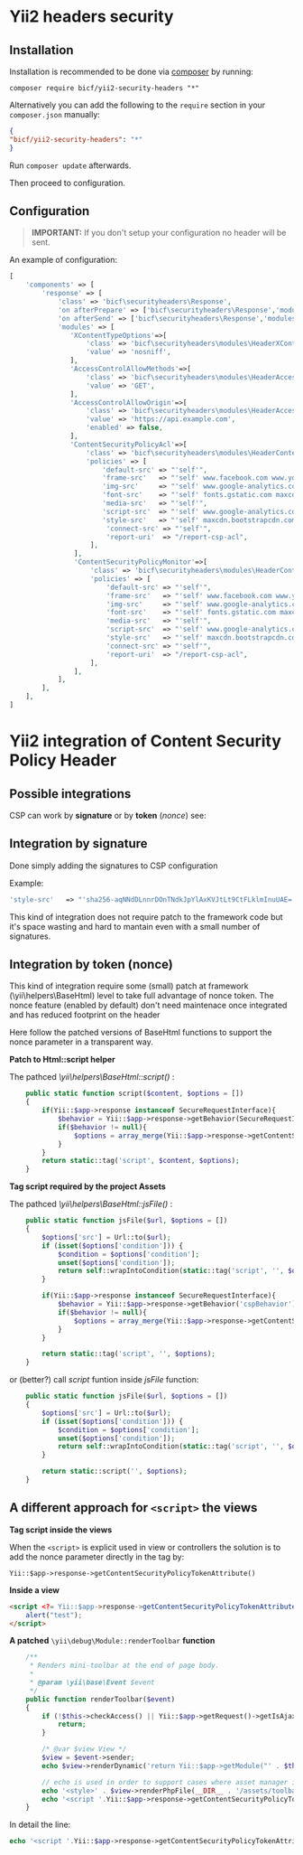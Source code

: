 Yii2 headers security
================

Installation <a name="installation"></a>
------------


Installation is recommended to be done via [composer][] by running:

	composer require bicf/yii2-security-headers "*"

Alternatively you can add the following to the `require` section in your `composer.json` manually:

```json
{
"bicf/yii2-security-headers": "*"
}
```

Run `composer update` afterwards.

[composer]: https://getcomposer.org/ "The PHP package manager"

Then proceed to configuration.

Configuration <a name="configuration"></a>
------------


> **IMPORTANT:** If you don't setup your configuration no header will be sent.


An example of configuration:


```PHP
[                                                                                                                                      
    'components' => [                                                                                                                  
        'response' => [                                                                                                                
            'class' => 'bicf\securityheaders\Response',                                                                                
            'on afterPrepare' => ['bicf\securityheaders\Response','modulesInit'],                                                      
            'on afterSend' => ['bicf\securityheaders\Response','modulesSendHeaders'],                                                  
            'modules' => [                                                                                                             
               'XContentTypeOptions'=>[                                                                                                
                   'class' => 'bicf\securityheaders\modules\HeaderXContentTypeOptions',                                                
                   'value' => 'nosniff',                                                                                               
               ],                                                                                                                      
               'AccessControlAllowMethods'=>[                                                                                          
                   'class' => 'bicf\securityheaders\modules\HeaderAccessControlAllowMethods',                                          
                   'value' => 'GET',                                                                                                   
               ],                                                                                                                      
               'AccessControlAllowOrigin'=>[                                                                                           
                   'class' => 'bicf\securityheaders\modules\HeaderAccessControlAllowOrigin',                                           
                   'value' => 'https://api.example.com',                                                                               
                   'enabled' => false,                                                                                                 
               ],                                                                                                                      
               'ContentSecurityPolicyAcl'=>[                                                                                           
                   'class' => 'bicf\securityheaders\modules\HeaderContentSecurityPolicyAcl',                                           
                   'policies' => [                                                                                                     
                       'default-src' => "'self'",                                                                                      
                       'frame-src'   => "'self' www.facebook.com www.youtube.com www.google.com",                                      
                       'img-src'     => "'self' www.google-analytics.com",                                                             
                       'font-src'    => "'self' fonts.gstatic.com maxcdn.bootstrapcdn.com",                                            
                       'media-src'   => "'self'",                                                                                      
                       'script-src'  => "'self' www.google-analytics.com",                                                             
                       'style-src'   => "'self' maxcdn.bootstrapcdn.com",                                                              
                        'connect-src' => "'self'",                                                                                     
                        'report-uri'  => "/report-csp-acl",                                                                            
                    ],                                                                                                                 
                ],                                                                                                                     
                'ContentSecurityPolicyMonitor'=>[                                                                                      
                    'class' => 'bicf\securityheaders\modules\HeaderContentSecurityPolicyMonitor',                                      
                    'policies' => [                                                                                                    
                        'default-src' => "'self'",                                                                                     
                        'frame-src'   => "'self' www.facebook.com www.youtube.com www.google.com",                                     
                        'img-src'     => "'self' www.google-analytics.com",                                                            
                        'font-src'    => "'self' fonts.gstatic.com maxcdn.bootstrapcdn.com",                                           
                        'media-src'   => "'self'",                                                                                     
                        'script-src'  => "'self' www.google-analytics.com",                                                            
                        'style-src'   => "'self' maxcdn.bootstrapcdn.com",                                                             
                        'connect-src' => "'self'",                                                                                     
                        'report-uri'  => "/report-csp-acl",                                                                            
                    ],                                                                                                                 
                ],                                                                                                                     
            ],                                                                                                                         
        ],                                                                                                                             
    ],                                                                                                                                 
]                                                                                                                                      
```


Yii2 integration of Content Security Policy Header
================

Possible integrations
----------------
CSP can work by **signature** or by **token** (*nonce*)
see:



Integration by signature
----------------
Done simply adding the signatures to CSP configuration 

Example:
```php
'style-src'   => "'sha256-aqNNdDLnnrDOnTNdkJpYlAxKVJtLt9CtFLklmInuUAE=' 'sha256-6fwFCXmgb6H4XQGajtDSVG3YuKmX3dT1NkX4+z510Og=' 'sha256-ZdHxw9eWtnxUb3mk6tBS+gIiVUPE3pGM470keHPDFlE='",
``` 
This kind of integration does not require patch to the framework code but it's space wasting and hard to mantain 
even with a small number of signatures.

Integration by token (nonce) 
----------------
This kind of integration require some (small) patch at framework (\yii\helpers\BaseHtml) level to take full advantage of nonce token.
The nonce feature (enabled by default) don't need maintenace once integrated and has reduced footprint on the header

Here follow the patched versions of BaseHtml functions to support the nonce parameter in a transparent way. 

**Patch to Html::script helper**

The pathced  *\yii\helpers\BaseHtml::script()* :
                                                                                                                
```php
    public static function script($content, $options = [])
    {
        if(Yii::$app->response instanceof SecureRequestInterface){
            $behavior = Yii::$app->response->getBehavior(SecureRequestInterface::CSP_NONCE_BEHAVIOR);
            if($behavior != null){
                $options = array_merge(Yii::$app->response->getContentSecurityPolicyTokenArray(),$options );
            }
        }
        return static::tag('script', $content, $options);
    }

```

**Tag script required by the project Assets**

The pathced  *\yii\helpers\BaseHtml::jsFile()* :

```php
    public static function jsFile($url, $options = [])
    {
        $options['src'] = Url::to($url);
        if (isset($options['condition'])) {
            $condition = $options['condition'];
            unset($options['condition']);
            return self::wrapIntoCondition(static::tag('script', '', $options), $condition);
        }

        if(Yii::$app->response instanceof SecureRequestInterface){
            $behavior = Yii::$app->response->getBehavior('cspBehavior');
            if($behavior != null){
                $options = array_merge(Yii::$app->response->getContentSecurityPolicyTokenArray(),$options );
            }
        }

        return static::tag('script', '', $options);
    }

``` 

or (better?) call *script* funtion inside *jsFile* function:

```php
    public static function jsFile($url, $options = [])
    {
        $options['src'] = Url::to($url);
        if (isset($options['condition'])) {
            $condition = $options['condition'];
            unset($options['condition']);
            return self::wrapIntoCondition(static::tag('script', '', $options), $condition);
        }

        return static::script('', $options);
    }


```

A different approach for `<script>` the views 
-----------

**Tag script inside the views**

When the `<script>` is explicit used in view or controllers the solution is to add the nonce parameter directly in the tag by:

`Yii::$app->response->getContentSecurityPolicyTokenAttribute()`


**Inside a view**

```html
<script <?= Yii::$app->response->getContentSecurityPolicyTokenAttribute();?> >
    alert("test");
</script>

```

**A patched** `\yii\debug\Module::renderToolbar` **function**


```php
    /**
     * Renders mini-toolbar at the end of page body.
     *
     * @param \yii\base\Event $event
     */
    public function renderToolbar($event)
    {
        if (!$this->checkAccess() || Yii::$app->getRequest()->getIsAjax()) {
            return;
        }

        /* @var $view View */
        $view = $event->sender;
        echo $view->renderDynamic('return Yii::$app->getModule("' . $this->id . '")->getToolbarHtml();');

        // echo is used in order to support cases where asset manager is not available
        echo '<style>' . $view->renderPhpFile(__DIR__ . '/assets/toolbar.css') . '</style>';
        echo '<script '.Yii::$app->response->getContentSecurityPolicyTokenAttribute().'>' . $view->renderPhpFile(__DIR__ . '/assets/toolbar.js') . '</script>';
    }
```

In detail the line: 
```php
echo '<script '.Yii::$app->response->getContentSecurityPolicyTokenAttribute().'>' . $view->renderPhpFile(__DIR__ . '/assets/toolbar.js') . '</script>';

```



